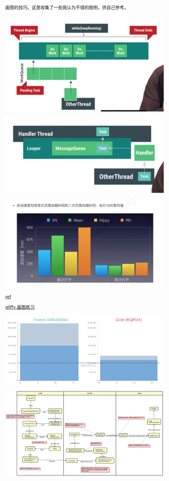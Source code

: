 
画图的技巧。这里收集了一些我认为不错的图例，供自己参考。

![](demo1.png)

![](demo2.png)

![](demo3.png)

[ref](https://www.youtube.com/watch?v=0Z5MZ0jL2BM&index=2&list=PLWz5rJ2EKKc9CBxr3BVjPTPoDPLdPIFCE)

[gliffy 画图练习](https://www.jianshu.com/p/ed47273c5dd9)

![](ram1_1.png)

![](glide.png)